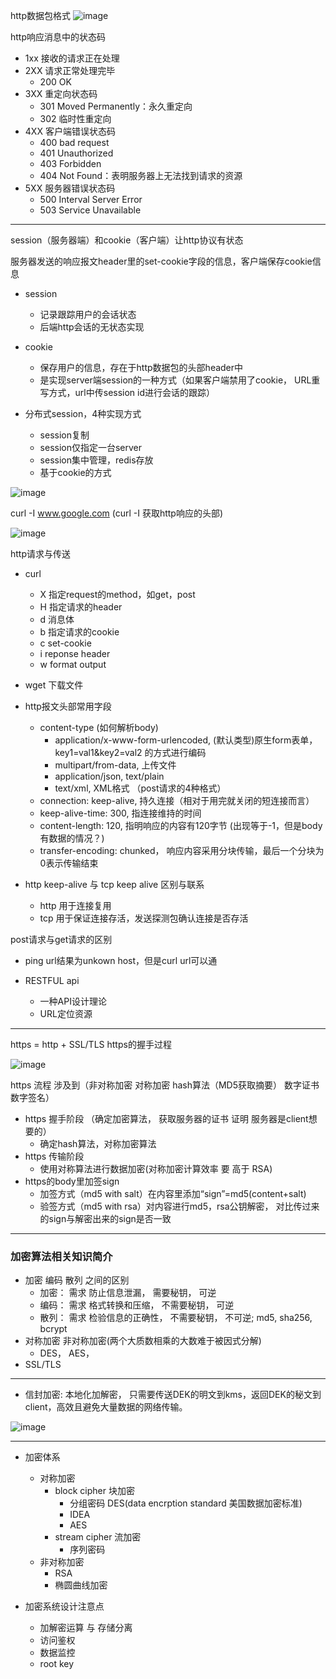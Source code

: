 http数据包格式
![image](net-image/http-message.png)

http响应消息中的状态码
+ 1xx 接收的请求正在处理
+ 2XX 请求正常处理完毕
  + 200 OK
+ 3XX 重定向状态码
  + 301 Moved Permanently：永久重定向
  + 302 临时性重定向
+ 4XX 客户端错误状态码
  + 400 bad request
  + 401 Unauthorized
  + 403 Forbidden
  + 404 Not Found：表明服务器上无法找到请求的资源
+ 5XX 服务器错误状态码
  + 500 Interval Server Error
  + 503 Service Unavailable

----
session（服务器端）和cookie（客户端）让http协议有状态

服务器发送的响应报文header里的set-cookie字段的信息，客户端保存cookie信息

+ session
  + 记录跟踪用户的会话状态
  + 后端http会话的无状态实现
+ cookie
  + 保存用户的信息，存在于http数据包的头部header中
  + 是实现server端session的一种方式（如果客户端禁用了cookie， URL重写方式，url中传session id进行会话的跟踪）

+ 分布式session，4种实现方式
  + session复制
  + session仅指定一台server
  + session集中管理，redis存放
  + 基于cookie的方式

![image](net-image/telnet.png)


curl -I www.google.com
(curl -I 获取http响应的头部)

![image](net-image/curl-http-header.png)

http请求与传送
+ curl
	+ X 指定request的method，如get，post
	+ H 指定请求的header
	+ d 消息体
	+ b 指定请求的cookie
	+ c set-cookie
	+ i reponse header
	+ w	 format output
+ wget 下载文件


+ http报文头部常用字段
  + content-type (如何解析body)
    + application/x-www-form-urlencoded, (默认类型)原生form表单， key1=val1&key2=val2 的方式进行编码
    + multipart/from-data, 上传文件
    + application/json, text/plain
    + text/xml, XML格式 （post请求的4种格式）
  + connection: keep-alive, 持久连接（相对于用完就关闭的短连接而言）
  + keep-alive-time: 300, 指连接维持的时间
  + content-length: 120, 指明响应的内容有120字节 (出现等于-1，但是body有数据的情况？)
  + transfer-encoding: chunked， 响应内容采用分块传输，最后一个分块为0表示传输结束


+ http keep-alive 与 tcp keep alive 区别与联系
  + http 用于连接复用
  + tcp 用于保证连接存活，发送探测包确认连接是否存活

post请求与get请求的区别
+ ping url结果为unkown host，但是curl url可以通


+ RESTFUL api
  + 一种API设计理论
  + URL定位资源

---
https = http + SSL/TLS https的握手过程

![image](net-image/https.png)

https 流程  涉及到（非对称加密 对称加密 hash算法（MD5获取摘要） 数字证书 数字签名）

+ https 握手阶段 （确定加密算法， 获取服务器的证书 证明 服务器是client想要的）
  + 确定hash算法，对称加密算法
+ https 传输阶段
  + 使用对称算法进行数据加密(对称加密计算效率 要 高于 RSA)
+ https的body里加签sign
  + 加签方式（md5 with salt）在内容里添加“sign”=md5(content+salt)
  + 验签方式（md5 with rsa）对内容进行md5，rsa公钥解密， 对比传过来的sign与解密出来的sign是否一致
---

### 加密算法相关知识简介
+ 加密 编码 散列 之间的区别
    + 加密： 需求 防止信息泄漏， 需要秘钥， 可逆
    + 编码： 需求 格式转换和压缩， 不需要秘钥， 可逆
    + 散列： 需求  检验信息的正确性， 不需要秘钥， 不可逆; md5, sha256, bcrypt
+ 对称加密  非对称加密(两个大质数相乘的大数难于被因式分解)
    + DES， AES， 
+ SSL/TLS

---

+ 信封加密:  本地化加解密， 只需要传送DEK的明文到kms，返回DEK的秘文到client，高效且避免大量数据的网络传输。

![image](net-image/xinfeng_encryp.png)

----

+ 加密体系
  + 对称加密
    + block cipher 块加密
      + 分组密码 DES(data encrption standard 美国数据加密标准)
      + IDEA
      + AES
    + stream cipher 流加密
      + 序列密码
  + 非对称加密
    + RSA
    + 椭圆曲线加密

+ 加密系统设计注意点
    + 加解密运算 与 存储分离
    + 访问鉴权
    + 数据监控
    + root key
